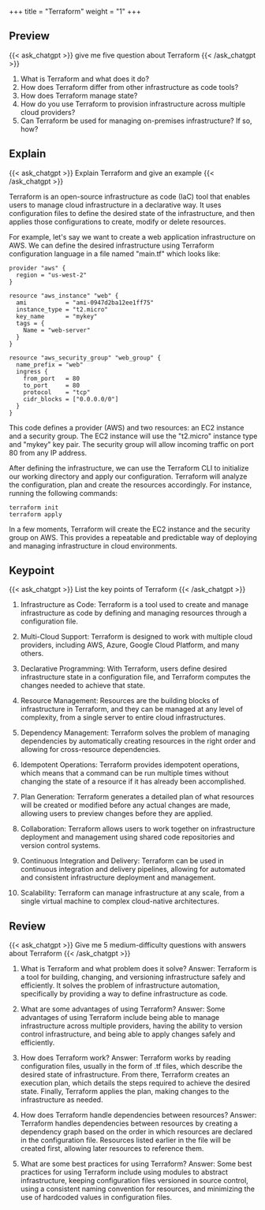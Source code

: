 +++
title = "Terraform"
weight = "1"
+++
## Preview
{{< ask_chatgpt >}}
give me five question about Terraform
{{< /ask_chatgpt >}}

1. What is Terraform and what does it do?
2. How does Terraform differ from other infrastructure as code tools?
3. How does Terraform manage state?
4. How do you use Terraform to provision infrastructure across multiple cloud providers?
5. Can Terraform be used for managing on-premises infrastructure? If so, how?   

## Explain
{{< ask_chatgpt >}}
Explain Terraform and give an example
{{< /ask_chatgpt >}}

Terraform is an open-source infrastructure as code (IaC) tool that enables users to manage cloud infrastructure in a declarative way. It uses configuration files to define the desired state of the infrastructure, and then applies those configurations to create, modify or delete resources.

For example, let's say we want to create a web application infrastructure on AWS. We can define the desired infrastructure using Terraform configuration language in a file named "main.tf" which looks like:

```
provider "aws" {
  region = "us-west-2"
}

resource "aws_instance" "web" {
  ami           = "ami-0947d2ba12ee1ff75"
  instance_type = "t2.micro"
  key_name      = "mykey"
  tags = {
    Name = "web-server"
  }
}

resource "aws_security_group" "web_group" {
  name_prefix = "web"
  ingress {
    from_port   = 80
    to_port     = 80
    protocol    = "tcp"
    cidr_blocks = ["0.0.0.0/0"]
  }
}
```

This code defines a provider (AWS) and two resources: an EC2 instance and a security group. The EC2 instance will use the "t2.micro" instance type and "mykey" key pair. The security group will allow incoming traffic on port 80 from any IP address.

After defining the infrastructure, we can use the Terraform CLI to initialize our working directory and apply our configuration. Terraform will analyze the configuration, plan and create the resources accordingly. For instance, running the following commands:

```
terraform init
terraform apply
```

In a few moments, Terraform will create the EC2 instance and the security group on AWS. This provides a repeatable and predictable way of deploying and managing infrastructure in cloud environments.   

## Keypoint
{{< ask_chatgpt >}}
List the key points of Terraform
{{< /ask_chatgpt >}}

1. Infrastructure as Code: Terraform is a tool used to create and manage infrastructure as code by defining and managing resources through a configuration file.

2. Multi-Cloud Support: Terraform is designed to work with multiple cloud providers, including AWS, Azure, Google Cloud Platform, and many others.

3. Declarative Programming: With Terraform, users define desired infrastructure state in a configuration file, and Terraform computes the changes needed to achieve that state.

4. Resource Management: Resources are the building blocks of infrastructure in Terraform, and they can be managed at any level of complexity, from a single server to entire cloud infrastructures.

5. Dependency Management: Terraform solves the problem of managing dependencies by automatically creating resources in the right order and allowing for cross-resource dependencies.

6. Idempotent Operations: Terraform provides idempotent operations, which means that a command can be run multiple times without changing the state of a resource if it has already been accomplished.

7. Plan Generation: Terraform generates a detailed plan of what resources will be created or modified before any actual changes are made, allowing users to preview changes before they are applied.

8. Collaboration: Terraform allows users to work together on infrastructure deployment and management using shared code repositories and version control systems.

9. Continuous Integration and Delivery: Terraform can be used in continuous integration and delivery pipelines, allowing for automated and consistent infrastructure deployment and management.

10. Scalability: Terraform can manage infrastructure at any scale, from a single virtual machine to complex cloud-native architectures.   

## Review
{{< ask_chatgpt >}}
Give me 5 medium-difficulty questions with answers about Terraform
{{< /ask_chatgpt >}}

1. What is Terraform and what problem does it solve?
Answer: Terraform is a tool for building, changing, and versioning infrastructure safely and efficiently. It solves the problem of infrastructure automation, specifically by providing a way to define infrastructure as code.

2. What are some advantages of using Terraform?
Answer: Some advantages of using Terraform include being able to manage infrastructure across multiple providers, having the ability to version control infrastructure, and being able to apply changes safely and efficiently.

3. How does Terraform work?
Answer: Terraform works by reading configuration files, usually in the form of .tf files, which describe the desired state of infrastructure. From there, Terraform creates an execution plan, which details the steps required to achieve the desired state. Finally, Terraform applies the plan, making changes to the infrastructure as needed.

4. How does Terraform handle dependencies between resources?
Answer: Terraform handles dependencies between resources by creating a dependency graph based on the order in which resources are declared in the configuration file. Resources listed earlier in the file will be created first, allowing later resources to reference them.

5. What are some best practices for using Terraform?
Answer: Some best practices for using Terraform include using modules to abstract infrastructure, keeping configuration files versioned in source control, using a consistent naming convention for resources, and minimizing the use of hardcoded values in configuration files.   

